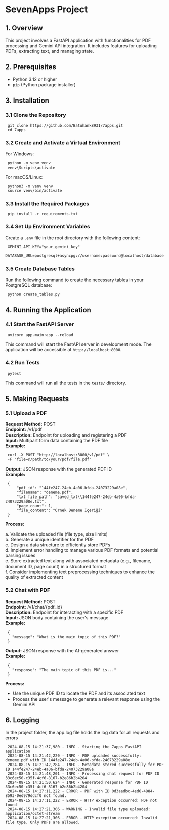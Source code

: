 # SevenApps Project

## 1. Overview

This project involves a FastAPI application with functionalities for PDF processing and Gemini API integration. It includes features for uploading PDFs, extracting text, and managing state.

## 2. Prerequisites

- Python 3.12 or higher
- `pip` (Python package installer)

## 3. Installation

### 3.1 Clone the Repository

     git clone https://github.com/Batuhank8931/7apps.git
     cd 7apps

### 3.2 Create and Activate a Virtual Environment

For Windows:

     python -m venv venv
     venv\Scripts\activate

For macOS/Linux:

     python3 -m venv venv
     source venv/bin/activate

### 3.3 Install the Required Packages

     pip install -r requirements.txt

### 3.4 Set Up Environment Variables

Create a `.env` file in the root directory with the following content:

     GEMINI_API_KEY="your_gemini_key"
     DATABASE_URL=postgresql+asyncpg://username:password@localhost/database

### 3.5 Create Database Tables

Run the following command to create the necessary tables in your PostgreSQL database:

     python create_tables.py

## 4. Running the Application

### 4.1 Start the FastAPI Server

     uvicorn app.main:app --reload

This command will start the FastAPI server in development mode. The application will be accessible at `http://localhost:8000`.

### 4.2 Run Tests

     pytest

This command will run all the tests in the `tests/` directory.

## 5. Making Requests

### 5.1 Upload a PDF

**Request Method:** POST  
**Endpoint:** /v1/pdf  
**Description:** Endpoint for uploading and registering a PDF  
**Input:** Multipart form data containing the PDF file  
**Example:**

     curl -X POST "http://localhost:8000/v1/pdf" \
     -F "file=@/path/to/your/pdf/file.pdf"

**Output:** JSON response with the generated PDF ID  
**Example:**

     {
         "pdf_id": "144fe247-24eb-4a06-bfda-24073229a08e",
         "filename": "deneme.pdf",
         "txt_file_path": "saved_txt\\144fe247-24eb-4a06-bfda-24073229a08e.txt",
         "page_count": 1,
         "file_content": "Örnek Deneme İçeriği"
     }

**Process:**

a. Validate the uploaded file (file type, size limits)  
b. Generate a unique identifier for the PDF  
c. Design a data structure to efficiently store PDFs  
d. Implement error handling to manage various PDF formats and potential parsing issues  
e. Store extracted text along with associated metadata (e.g., filename, document ID, page count) in a structured format  
f. Consider implementing text preprocessing techniques to enhance the quality of extracted content  

### 5.2 Chat with PDF

**Request Method:** POST  
**Endpoint:** /v1/chat/{pdf_id}  
**Description:** Endpoint for interacting with a specific PDF  
**Input:** JSON body containing the user's message  
**Example:**

     {
       "message": "What is the main topic of this PDF?"
     }

**Output:** JSON response with the AI-generated answer  
**Example:**

     {
       "response": "The main topic of this PDF is..."
     }

**Process:**

- Use the unique PDF ID to locate the PDF and its associated text  
- Process the user's message to generate a relevant response using the Gemini API

## 6. Logging

In the project folder, the app.log file holds the log data for all requests and errors 

     2024-08-15 14:21:37,980 - INFO - Starting the 7apps FastAPI application
     2024-08-15 14:21:42,220 - INFO - PDF uploaded successfully: deneme.pdf with ID 144fe247-24eb-4a06-bfda-24073229a08e
     2024-08-15 14:21:42,284 - INFO - Metadata stored successfully for PDF ID 144fe247-24eb-4a06-bfda-24073229a08e
     2024-08-15 14:21:48,201 - INFO - Processing chat request for PDF ID 33c6ec50-c35f-4cf6-8167-b2e86b2b4204
     2024-08-15 14:21:50,624 - INFO - Generated response for PDF ID 33c6ec50-c35f-4cf6-8167-b2e86b2b4204
     2024-08-15 14:27:11,222 - ERROR - PDF with ID 0d3aadbc-4ed6-4884-8593-0ed979ddcf0 not found.
     2024-08-15 14:27:11,222 - ERROR - HTTP exception occurred: PDF not found
     2024-08-15 14:27:21,306 - WARNING - Invalid file type uploaded: application/octet-stream
     2024-08-15 14:27:21,306 - ERROR - HTTP exception occurred: Invalid file type. Only PDFs are allowed.
